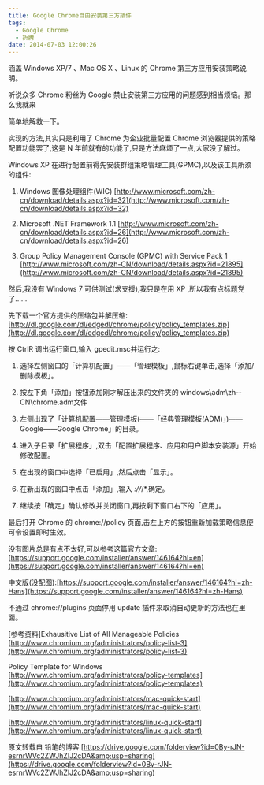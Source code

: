```yaml
---
title: Google Chrome自由安装第三方插件
tags:
  - Google Chrome
  - 折腾
date: 2014-07-03 12:00:26
---
```


涵盖 Windows XP/7 、Mac OS X 、Linux 的 Chrome 第三方应用安装策略说明。

听说众多 Chrome 粉丝为 Google 禁止安装第三方应用的问题感到相当烦恼。那么我就来

简单地解救一下。

实现的方法,其实只是利用了 Chrome 为企业批量配置 Chrome 浏览器提供的策略配置功能罢了,这是 N 年前就有的功能了,只是方法麻烦了一点,大家没了解过。

Windows XP 在进行配置前得先安装群组策略管理工具(GPMC),以及该工具所须的组件:

1.  Windows 图像处理组件(WIC)  [http://www.microsoft.com/zh-cn/download/details.aspx?id=32](http://www.microsoft.com/zh-cn/download/details.aspx?id=32)

2.  Microsoft .NET Framework 1.1  [http://www.microsoft.com/zh-cn/download/details.aspx?id=26](http://www.microsoft.com/zh-cn/download/details.aspx?id=26)

3.  Group Policy Management Console (GPMC) with Service Pack 1  [http://www.microsoft.com/zh-CN/download/details.aspx?id=21895](http://www.microsoft.com/zh-CN/download/details.aspx?id=21895)

然后,我没有 Windows 7 可供测试(求支援),我只是在用 XP ,所以我有点标题党了……

先下载一个官方提供的压缩包并解压缩:[http://dl.google.com/dl/edgedl/chrome/policy/policy_templates.zip](http://dl.google.com/dl/edgedl/chrome/policy/policy_templates.zip)

按 Ctrl­R 调出运行窗口,输入 gpedit.msc并运行之:

1.  选择左侧窗口的「计算机配置」——「管理模板」,鼠标右键单击,选择「添加/删除模板」。

2.  按左下角「添加」按钮添加刚才解压出来的文件夹的 windows\adm\zh-­CN\chrome.adm文件

3.  左侧出现了「计算机配置——管理模板(——「经典管理模板(ADM)」)——Google——Google Chrome」的目录。

4.  进入子目录「扩展程序」,双击「配置扩展程序、应用和用户脚本安装源」开始修改配置。

5.  在出现的窗口中选择「已启用」,然后点击「显示」。

6.  在新出现的窗口中点击「添加」,输入 _://_/*,确定。

7.  继续按「确定」确认修改并关闭窗口,再按剩下窗口右下的「应用」。

最后打开 Chrome 的 chrome://policy 页面,击左上方的按钮重新加载策略信息便可令设置即时生效。

没有图片总是有点不太好,可以参考这篇官方文章:[https://support.google.com/installer/answer/146164?hl=en](https://support.google.com/installer/answer/146164?hl=en)

中文版(没配图):[https://support.google.com/installer/answer/146164?hl=zh-Hans](https://support.google.com/installer/answer/146164?hl=zh-Hans)

不通过 chrome://plugins 页面停用 update 插件来取消自动更新的方法也在里面。

[参考资料]Exhausitive List of All Manageable Policies [http://www.chromium.org/administrators/policy-list-3](http://www.chromium.org/administrators/policy-list-3)

Policy Template for Windows [http://www.chromium.org/administrators/policy-templates](http://www.chromium.org/administrators/policy-templates)

[http://www.chromium.org/administrators/mac-quick-start](http://www.chromium.org/administrators/mac-quick-start)

[http://www.chromium.org/administrators/linux-quick-start](http://www.chromium.org/administrators/linux-quick-start)

原文转载自 铅笔的博客
[https://drive.google.com/folderview?id=0By-rJN-esrnrWVc2ZWJhZlJ2cDA&amp;usp=sharing](https://drive.google.com/folderview?id=0By-rJN-esrnrWVc2ZWJhZlJ2cDA&amp;usp=sharing)